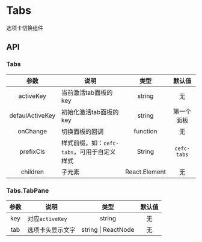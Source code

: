 # Tabs
选项卡切换组件

## API

### Tabs

| 参数       | 说明             |  类型       | 默认值 |
| :---------: | ---------------- | :---------: | :----: |
| activeKey | 当前激活tab面板的key | string    | 无 |
| defaulActiveKey | 初始化激活tab面板的key | string    | 第一个面板 |
| onChange | 切换面板的回调 | function    | 无 |
| prefixCls | 样式前缀，如：`cefc-tabs`，可用于自定义样式 | String   | `cefc-tabs` |
| children  | 子元素 | React.Element | 无 |

### Tabs.TabPane

| 参数       | 说明             |  类型       | 默认值 |
| :---------: | ---------------- | :---------: | :----: |
| key | 对应`activeKey` | string    | 无 |
| tab | 选项卡头显示文字 | string \| ReactNode    | 无 |